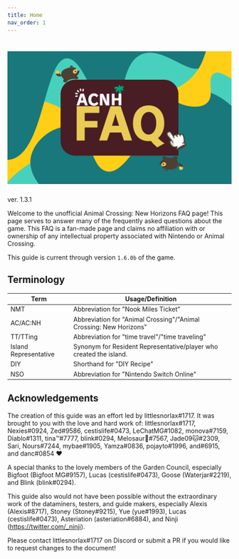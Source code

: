 ```yaml
---
title: Home
nav_order: 1 
---
```


<head>
    <link rel="shortcut icon" type="image/x-icon" href="assets/favicon.ico">
    <link rel="apple-touch-icon" sizes="180x180" href="assets/favicon-apple.ico">
    <link rel="icon" type="image/png" sizes="32x32" href="assets/favicon.ico">
    <link rel="icon" type="image/png" sizes="16x16" href="assets/favicon.ico">
    <link rel="shortcut icon" href="assets/favicon.ico">
    <meta name="apple-mobile-web-app-capable" content="yes" />
    <meta name="twitter:card" content="summary" />
    <meta name="twitter:title" content="ACNH: FAQ"/>
    <meta name="twitter:image" content="https://chibisnorlax.github.io/acnhfaq/assets/logo_sq.png"/>
</head>

# ![Frequently Asked Questions](/assets/logo.png)
ver. 1.3.1

Welcome to the unofficial Animal Crossing: New Horizons FAQ page! This page serves to answer many of the frequently asked questions about the game. This FAQ is a fan-made page and claims no affiliation with or ownership of any intellectual property associated with Nintendo or Animal Crossing.

This guide is current through version `1.6.0b` of the game.

## Terminology

| Term                  | Usage/Definition                                                   |
|-----------------------|--------------------------------------------------------------------|
| NMT                   | Abbreviation for "Nook Miles Ticket"                               |
| AC/AC:NH              | Abbreviation for "Animal Crossing"/"Animal Crossing: New Horizons" |
| TT/TTing              | Abbreviation for "time travel"/"time traveling"                    |
| Island Representative | Synonym for Resident Representative/player who created the island. |
| DIY                   | Shorthand for "DIY Recipe"                                         |
| NSO                   | Abbreviation for "Nintendo Switch Online"                          | 

## Acknowledgements
The creation of this guide was an effort led by littlesnorlax#1717. It was brought to you with the love and hard work of:
littlesnorlax#1717, Nexies#0924, Zed#9586, cestislife#0473, LeChatMG#1082, monova#7159, Diablo#1311, tina™#7777, blink#0294, Melosaur🍕#7567, Jade09🐱#2309, Sari, Nours#7244, mybae#1905, Yamza#0836, pojayto#1996, and#6915, and danc#0854 ♥

A special thanks to the lovely members of the Garden Council, especially Bigfoot (Bigfoot MG#9157), Lucas (cestislife#0473), Goose (Waterjar#2219), and Blink (blink#0294).

This guide also would not have been possible without the extraordinary work of the dataminers, testers, and guide makers, especially Alexis (Alexis#8717), Stoney (Stoney#9215), Yue (yue#1993), Lucas (cestislife#0473), Asteriation (asteriation#6884), and Ninji (https://twitter.com/_ninji).

Please contact littlesnorlax#1717 on Discord or submit a PR if you would like to request changes to the document! 


